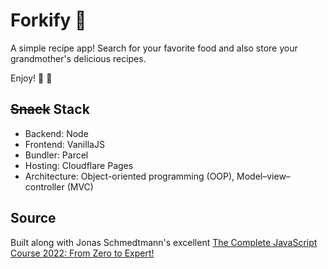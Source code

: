 # Forkify 🍴

A simple recipe app! Search for your favorite food and also store your grandmother's delicious recipes. 

Enjoy! 🧇 🥩

## ~~Snack~~ Stack
- Backend: Node
- Frontend: VanillaJS
- Bundler: Parcel
- Hosting: Cloudflare Pages
- Architecture: Object-oriented programming (OOP), Model–view–controller (MVC)

## Source

Built along with Jonas Schmedtmann's excellent [The Complete JavaScript Course 2022: From Zero to Expert!](https://www.udemy.com/course/the-complete-javascript-course/)


